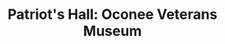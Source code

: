 ---
layout: repo
title: "Patriot's Hall: Oconee Veterans Museum"
id: 2183
permalink: repos/2183/
---
